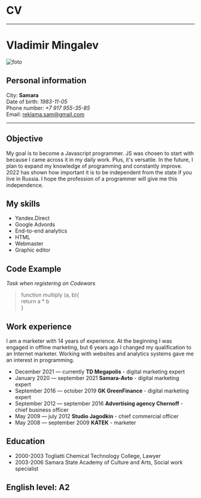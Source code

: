 # CV
*****
# Vladimir Mingalev
![foto](/img/vmfoto.jpg)  
## Personal information
City: **Samara**  
Date of birth: *1983-11-05*  
Phone number: *+7 917 955-35-85*  
Email: reklama.sam@gmail.com  
*****
## Objective
My goal is to become a Javascript programmer. JS was chosen to start with because I came across it in my daily work. Plus, it's versatile. In the future, I plan to expand my knowledge of programming and constantly improve. 2022 has shown how important it is to be independent from the state if you live in Russia. I hope the profession of a programmer will give me this independence.
## My skills
* Yandex.Direct
* Google Advords
* End-to-end analytics
* HTML
* Webmaster
* Graphic editor
## Code Example
*Task when registering on Codewars* 
>function multiply (a, b){  
>return a * b  
>}
## Work experience
I am a marketer with 14 years of experience. At the beginning I was engaged in offline marketing, but 6 years ago I changed my qualification to an Internet marketer. Working with websites and analytics systems gave me an interest in programming.
* December 2021 — currently **TD Megapolis** - digital marketing expert
* January 2020 — september 2021 **Samara-Avto** - digital marketing expert
* September 2016 — october 2019 **GK GreenFinance** - digital marketing expert
* September 2012 — september 2016 **Advertising agency Chernoff** - chief business officer
* May 2009 — july 2012 **Studio Jagodkin** - chief commercial officer
* May 2008 — september 2009 **KATEK** - marketer 
## Education 
* 2000-2003 Togliatti Chemical Technology College, Lawyer
* 2003-2006 Samara State Academy of Culture and Arts, Social work specialist
## English level: A2